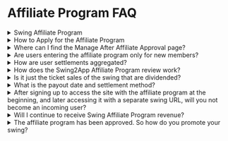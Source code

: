 # Affiliate Program FAQ

<details>

<summary>Swing Affiliate Program</summary>

It is an affiliate program that promotes Swing on my blog, homepage or social media, and receives a commission for a portion of the sales amount of users who access my ads.

With Swing, anyone can become a marketer and share the swing of the swing, and the revenue of users who access your ads will be your revenue for the rest of your life.

\*Route

\> the Swing homepage app operation page, select Apply for Affiliate > the menu and fill out the affiliate program application.&#x20;

**☞ **<mark style="color:blue;">**Visit the Affiliate Program**</mark>

</details>

<details>

<summary>How to Apply for the Affiliate Program</summary>

For the Swing Affiliate Program, please log in to the Swing homepage and check the app operation page.

If you select the \[My Menu] – \[Affiliate Application] menu at the top of the page, you can fill out the affiliate application.

For information on how to apply for the affiliate program, please refer to the posting.

<mark style="color:blue;">**\[Go to How to Apply for Affiliate Program]**</mark>

</details>

<details>

<summary>Where can I find the Manage After Affiliate Approval page?</summary>

Once the affiliate application has been approved, the Affiliate Management page will open.

Please → the Swing App Operation Page → My Menu East Sea Affiliate Management Menu.

<img src="https://wp.swing2app.co.kr/wp-content/uploads/2018/09/%EC%A0%9C%ED%9C%B4%EC%8B%A0%EC%B2%AD4.png" alt="" data-size="original">

The affiliate management page does not open the menu until approval, so you can check the affiliate management menu after confirming the approval email.

[![](https://s3.ap-northeast-2.amazonaws.com/swing2bucket/resource/image/help/f4663c1a7b60aa52758d63f8b94b3896.png)](http://blog.naver.com/PostView.nhn?blogId=swing2app\&logNo=220920326276\&parentCategoryNo=\&categoryNo=49\&viewDate=\&isShowPopularPosts=false\&from=postView)

This is the affiliate program manager page.

You can check the affiliate URL through the admin information.

Just link that URL to the banner.

You can check out the various menus in the top menu bar.

You can manage affiliate programs while checking the menus such as statistical indicators, settlement management, and ad management.

In the future, the manager can check the distribution rate per incident, the number of subscribers who have entered the affiliate, the turnover, the accumulated profit, the monthly settlement history, etc. on the page\~!!

</details>

<details>

<summary>Are users entering the affiliate program only for new members?</summary>

Yes yes.

Users who are counted as users of the affiliate program are only new members who have joined Swing2App for the first time.

Members who have already signed up for Swing2App have already signed up and will not be counted as affiliate users.

By accessing the user's affiliate URL, only new members who have registered from that URL will be counted.

Therefore, please remember that only new members are eligible for users who have entered the affiliate program\~!!

</details>

<details>

<summary>How are user settlements aggregated?</summary>

Among the times that have accessed the user's affiliate URL, the settlement will be settled only for the actual payment such as deposit, card payment, etc.

Users who are using free coupons for a fee will not be counted in the settlement.

</details>

<details>

<summary>How does the Swing2App Affiliate Program review work?</summary>

When you apply for the Swing Affiliate Program, a representative will conduct the review.

Screening is not tricky.

First, make sure you have a proper homepage to promote your swing, and that it's not a site with no activity at all.

In addition, make sure that it is a faithfully written introduction to check the company introduction letter and the introduction materials that you attach when you apply.

Check the map with a lot of other users' connections to comprehensively determine the applicant for the swing affiliate program.

The audit will take about 1 day.

</details>

<details>

<summary>Is it just the ticket sales of the swing that are dividended?</summary>

Yes that's right.

Only subscription sales will be dividends, and since more than 90% of the current swing sales are subscription sales, there will be no significant difference in the amount of dividends.

In addition to the license, it does not apply to unlimited passes, plug-in products, upload tickets, capacity purchase rights, SMS purchases, etc.

</details>

<details>

<summary>What is the payout date and settlement method?</summary>

It will be settled on the 1st day of each month.

Please note that the previous month's sales will be aggregated and settled until the 25th of the previous month.

</details>

<details>

<summary>After signing up to access the site with the affiliate program at the beginning, and later accessing it with a separate swing URL, will you not become an incoming user?</summary>

No. If you initially connect as an incoming user and then sign up, you will continue to be an influx user of the affiliate program even if the time passes or the computer changes.

</details>

<details>

<summary>Will I continue to receive Swing Affiliate Program revenue?</summary>

Users brought into the four affiliate programs become users who are caught up in lifetime revenue.

As a result, you can continue to receive dividends (commissions) for the products purchased by that user.

</details>

<details>

<summary>The affiliate program has been approved. So how do you promote your swing?</summary>

We will provide a swing promotion banner image to the affiliate program applicant's email.

The applicant places a banner on a site such as the homepage he or she operates, and enters the URL of the affiliate link.

(Once approved, the applicant's unique URL to the swing will be registered, and the applicant will be able to receive dividends through the influx of other users entering the link.)

In addition to posting banners on your site, you can also share the link with other users with Katok.

SNS – You can use Facebook, Instagram and more to promote yourself.

The more publicity you do, the more people you come in, so you can promote it in a variety of ways.

**For promotional instructions, please check out the post below.**&#x20;

<mark style="color:blue;">**\[How to promote your swing using affiliate program]**</mark>

</details>
